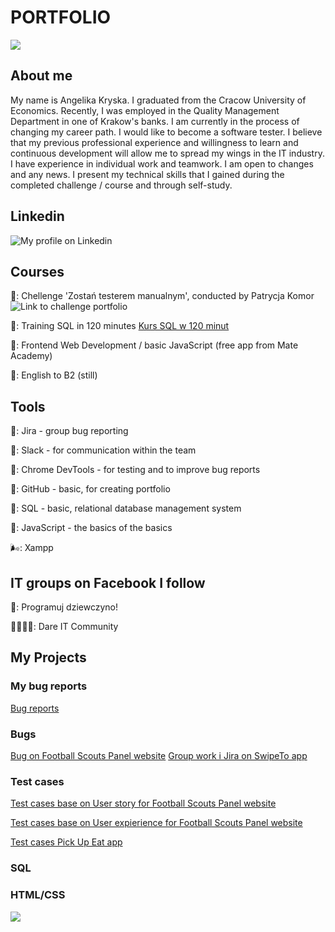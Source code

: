 # PORTFOLIO

![](https://images.desenio.com/zoom/14186_2.jpg)

## About me

My name is Angelika Kryska. I graduated from the Cracow University of Economics. Recently, I was employed in the Quality Management Department in one of Krakow's banks. I am currently in the process of changing my career path. I would like to become a software tester. I believe that my previous professional experience and willingness to learn and continuous development will allow me to spread my wings in the IT industry. I have experience in individual work and teamwork. I am open to changes and any news. I present my technical skills that I gained during the completed challenge / course and through self-study.

## Linkedin

![My profile on Linkedin](https://www.linkedin.com/in/angelika-barbara-07925a7a/)

## Courses

🍐: Chellenge 'Zostań testerem manualnym', conducted by Patrycja Komor ![Link to challenge portfolio](https://github.com/ANGKRY/challenge_portfolio_Angelika)

🍎: Training SQL in 120 minutes [Kurs SQL w 120 minut](www.kursysql.pl/szkolenie-sql-w-120-minut/)

🍍: Frontend Web Development / basic JavaScript (free app from Mate Academy)

🏴󠁧󠁢󠁥󠁮󠁧󠁿󠁧󠁢󠁥󠁮󠁧󠁿: English to B2 (still)

## Tools

🌼: Jira - group bug reporting 

🌻: Slack - for communication within the team

🥀: Chrome DevTools - for testing and to improve bug reports

💮: GitHub - basic, for creating portfolio

🎠: SQL - basic, relational database management system

🦄: JavaScript - the basics of the basics

🌬️: Xampp 

## IT groups on Facebook I follow

👧: Programuj dziewczyno!

👨‍👩‍👧‍👦: Dare IT Community

## My Projects

### My bug reports

[Bug reports](https://docs.google.com/document/d/1rf8GIMs0iJKXkLUXEJRQD32iCCK16sKatQEg4F6_hLk/edit)

### Bugs

[Bug on Football Scouts Panel website](https://docs.google.com/spreadsheets/d/1yk2sd5-TrRxMyD8aUxhAUdKQwpo0XNFtybqBk7czpQc/edit#gid=0)
[Group work i Jira on SwipeTo app](https://challangedareit.atlassian.net/jira/software/projects/CHAL/boards/1)

### Test cases

[Test cases base on User story for Football Scouts Panel website](https://docs.google.com/spreadsheets/d/1nj29FupjcOu1rnDOw2KjLS-ICXrpnYi3P9NKVSt8oFw/edit#gid=0)

[Test cases base on User expierience for Football Scouts Panel website](https://docs.google.com/spreadsheets/d/131yd2nYajoGlCBeDk5eO_olVVewJm-YwyJhoZn56tKs/edit#gid=0)

[Test cases Pick Up Eat app](https://docs.google.com/spreadsheets/d/1syBFhG4C7qPP1Y_xCBwWt0g7E3WA1kY2ih22RPAT3Wo/edit#gid=0)

### SQL

### HTML/CSS


![](https://media.tenor.com/E9WUecaimKoAAAAC/want-i-know-what-i-want-and-im-gonna-get-it.gif)
